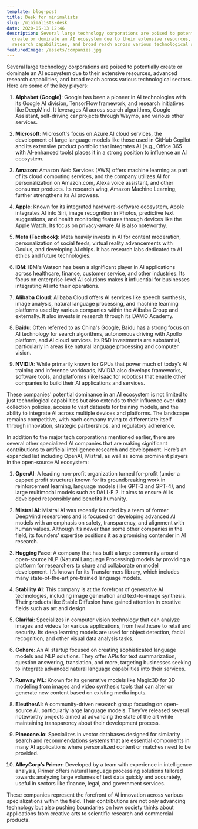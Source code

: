 ```yaml
---
template: blog-post
title: Desk for minimalists
slug: /minimalists-desk
date: 2020-05-13 12:46
description: Several large technology corporations are poised to potentially
  create or dominate an AI ecosystem due to their extensive resources, advanced
  research capabilities, and broad reach across various technological sectors.
featuredImage: /assets/companies.jpg
---
```

Several large technology corporations are poised to potentially create or dominate an AI ecosystem due to their extensive resources, advanced research capabilities, and broad reach across various technological sectors. Here are some of the key players:

1. **Alphabet (Google)**: Google has been a pioneer in AI technologies with its Google AI division, TensorFlow framework, and research initiatives like DeepMind. It leverages AI across search algorithms, Google Assistant, self-driving car projects through Waymo, and various other services.

2. **Microsoft**: Microsoft's focus on Azure AI cloud services, the development of large language models like those used in GitHub Copilot and its extensive product portfolio that integrates AI (e.g., Office 365 with AI-enhanced tools) places it in a strong position to influence an AI ecosystem.

3. **Amazon**: Amazon Web Services (AWS) offers machine learning as part of its cloud computing services, and the company utilizes AI for personalization on Amazon.com, Alexa voice assistant, and other consumer products. Its research wing, Amazon Machine Learning, further strengthens its AI prowess.

4. **Apple**: Known for its integrated hardware-software ecosystem, Apple integrates AI into Siri, image recognition in Photos, predictive text suggestions, and health monitoring features through devices like the Apple Watch. Its focus on privacy-aware AI is also noteworthy.

5. **Meta (Facebook)**: Meta heavily invests in AI for content moderation, personalization of social feeds, virtual reality advancements with Oculus, and developing AI chips. It has research labs dedicated to AI ethics and future technologies.

6. **IBM**: IBM's Watson has been a significant player in AI applications across healthcare, finance, customer service, and other industries. Its focus on enterprise-level AI solutions makes it influential for businesses integrating AI into their operations.

7. **Alibaba Cloud**: Alibaba Cloud offers AI services like speech synthesis, image analysis, natural language processing, and machine learning platforms used by various companies within the Alibaba Group and externally. It also invests in research through its DAMO Academy.

8. **Baidu**: Often referred to as China's Google, Baidu has a strong focus on AI technology for search algorithms, autonomous driving with Apollo platform, and AI cloud services. Its R&D investments are substantial, particularly in areas like natural language processing and computer vision.

9. **NVIDIA**: While primarily known for GPUs that power much of today’s AI training and inference workloads, NVIDIA also develops frameworks, software tools, and platforms (like Isaac for robotics) that enable other companies to build their AI applications and services.

These companies' potential dominance in an AI ecosystem is not limited to just technological capabilities but also extends to their influence over data collection policies, access to vast datasets for training models, and the ability to integrate AI across multiple devices and platforms. The landscape remains competitive, with each company trying to differentiate itself through innovation, strategic partnerships, and
regulatory adherence.

In addition to the major tech corporations mentioned earlier, there are several other specialized AI companies that are making significant contributions to artificial intelligence research and development. Here’s an expanded list including OpenAI, Mistral, as well as some prominent players in the open-source AI ecosystem:

1. **OpenAI**: A leading non-profit organization turned for-profit (under a capped profit structure) known for its groundbreaking work in reinforcement learning, language models (like GPT-3 and GPT-4), and large multimodal models such as DALL·E 2. It aims to ensure
AI is developed responsibly and benefits humanity.

2. **Mistral AI**: Mistral AI was recently founded by a team of former DeepMind researchers and is focused on developing advanced AI models with an emphasis on safety, transparency, and alignment with human values. Although it’s newer than some other companies in the field, its founders’ expertise positions it as a promising contender in
AI research.

3. **Hugging Face**: A company that has built a large community around open-source NLP (Natural Language Processing) models by providing a platform for researchers to share and collaborate on model development. It’s known for its Transformers library, which includes many state-of-the-art pre-trained language models.

4. **Stability AI**: This company is at the forefront of generative AI technologies, including image generation and text-to-image synthesis. Their products like Stable
Diffusion have gained attention in creative fields such as art and design.

5. **Clarifai**: Specializes in computer vision technology that can analyze images and videos for various applications, from healthcare to retail and security. Its deep learning models are used for object detection, facial recognition, and other visual data analysis tasks.

6. **Cohere**: An AI startup focused on creating sophisticated language models and NLP solutions. They offer APIs for text summarization, question answering, translation, and more, targeting businesses seeking to integrate advanced natural language capabilities into their services.

7. **Runway ML**: Known for its generative models like Magic3D for 3D modeling from images and video synthesis tools that can alter or generate new content based on existing media inputs.

8. **EleutherAI**: A community-driven research group focusing on open-source AI, particularly large language models. They’ve released several noteworthy projects aimed at advancing the state of the art while maintaining transparency about their development
process.

9. **Pinecone.io**: Specializes in vector databases designed for similarity search and recommendations systems that are essential components in many AI applications where personalized content or matches need to be provided.

10. **AlleyCorp’s Primer**: Developed by a team with experience in intelligence analysis, Primer offers natural language processing solutions tailored towards analyzing large volumes of text data quickly and accurately, useful in sectors like finance, legal, and
government services.

These companies represent the forefront of AI innovation across various specializations within the field. Their contributions are not only advancing technology but also pushing boundaries on how society thinks about applications from creative arts to scientific research and commercial products.